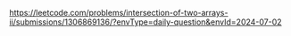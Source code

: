 https://leetcode.com/problems/intersection-of-two-arrays-ii/submissions/1306869136/?envType=daily-question&envId=2024-07-02
